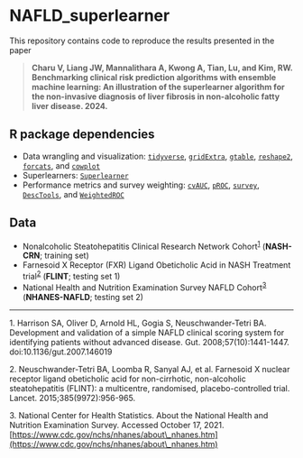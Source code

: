 # NAFLD_superlearner

This repository contains code to reproduce the results presented in the paper 

> **Charu V, Liang JW, Mannalithara A, Kwong A, Tian, Lu, and Kim, RW. Benchmarking clinical risk prediction algorithms with ensemble machine learning: An illustration of the superlearner algorithm for the non-invasive diagnosis of liver fibrosis in non-alcoholic fatty liver disease. 2024.**

## R package dependencies
- Data wrangling and visualization: [`tidyverse`](https://cran.r-project.org/web/packages/tidyverse/index.html), [`gridExtra`](https://cran.r-project.org/web/packages/gridExtra/index.html), [`gtable`](https://cran.r-project.org/web/packages/gtable/index.html), [`reshape2`](https://cran.r-project.org/web/packages/reshape2/index.html), [`forcats`](https://cran.r-project.org/web/packages/forcats/index.html), and [`cowplot`](https://cran.r-project.org/web/packages/cowplot/index.html)
- Superlearners: [`Superlearner`](https://cran.r-project.org/web/packages/SuperLearner/index.html)
- Performance metrics and survey weighting: [`cvAUC`](https://cran.r-project.org/web/packages/cvAUC/index.html), [`pROC`](https://cran.r-project.org/web/packages/pROC/index.html), [`survey`](https://cran.r-project.org/web/packages/survey/index.html), [`DescTools`](https://cran.r-project.org/web/packages/DescTools/index.html), and [`WeightedROC`](https://cran.r-project.org/web/packages/WeightedROC/index.html)

## Data
- Nonalcoholic Steatohepatitis Clinical Research Network Cohort<sup>[1](#myfootnote1)</sup> (**NASH-CRN**; training set)
- Farnesoid X Receptor (FXR) Ligand Obeticholic Acid in NASH Treatment trial<sup>[2](#myfootnote2)</sup> (**FLINT**; testing set 1)
- National Health and Nutrition Examination Survey NAFLD Cohort<sup>[3](#myfootnote3)</sup> (**NHANES-NAFLD**; testing set 2)

---

<a name="myfootnote1">1</a>. Harrison SA, Oliver D, Arnold HL, Gogia S, Neuschwander-Tetri BA. Development and validation of a simple NAFLD clinical scoring system for identifying patients without advanced disease. Gut. 2008;57(10):1441-1447. doi:10.1136/gut.2007.146019

<a name="myfootnote2">2</a>. Neuschwander-Tetri BA, Loomba R, Sanyal AJ, et al. Farnesoid X nuclear receptor ligand obeticholic acid for non-cirrhotic, non-alcoholic steatohepatitis (FLINT): a multicentre, randomised, placebo-controlled trial. Lancet. 2015;385(9972):956-965. 

<a name="myfootnote3">3</a>. National Center for Health Statistics. About the National Health and Nutrition Examination Survey. Accessed October 17, 2021. [https://www.cdc.gov/nchs/nhanes/about\_nhanes.htm](https://www.cdc.gov/nchs/nhanes/about\_nhanes.htm)
